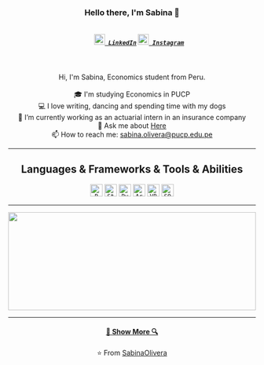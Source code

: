 
<h3 align="center">Hello there, I'm Sabina 👋</h3>
<h5 align="center">
  <code>
    <a href="https://www.linkedin.com/in/sabina-olivera-martínez/" title="LinkedIn"><img width="22" src="https://github.com/SabinaOlivera/SabinaOlivera-anka/blob/master/images/linkedin.svg"> LinkedIn</a></code>
  <code><a href="https://www.instagram.com/sabinaoliveram/" title="Instagram Profile"><img width="22" src="https://github.com/SabinaOlivera/SabinaOlivera-anka/blob/master/images/instagram.svg"> Instagram</a></code>
</h5>
<br>
<p align="center">
  Hi, I'm Sabina, Economics student from Peru.
  <br>
  <br>
  🎓 I'm studying Economics in PUCP
  <br>
  💻 I love writing, dancing and spending time with my dogs
  <br>
  🔬 I’m currently working as an actuarial intern in an insurance company
  <br>
  💬 Ask me about <a href="https://github.com/SabinaOlivera/SabinaOlivera/issues" title="Issues">Here</a>
  <br>
  📫 How to reach me: <a href="mailto: sabina.olivera@hotmail.com">sabina.olivera@pucp.edu.pe</a>
</p>

<hr>

<h2 align="center">Languages & Frameworks & Tools & Abilities</h2>

<p align="center">
  <code><img title="R" height="25" src="https://github.com/SabinaOlivera/SabinaOlivera/blob/master/images/R.svg"></code>
  <code><img title="Stata" height="25" src="https://github.com/SabinaOlivera/SabinaOlivera/blob/master/images/stata.svg"></code>
  <code><img title="Python" height="25" src="https://github.com/SabinaOlivera/zumrudu-anka/blob/master/images/python.svg"></code>
  <code><img title="ArcGis" height="25" src="https://github.com/SabinaOlivera/SabinaOlivera/blob/master/images/arcgis.svg"></code>
  <code><img title="VBA" height="25" src="https://github.com/SabinaOlivera/SabinaOlivera/blob/master/images/vba.svg"></code>
  <code><img title="SQL" height="25" src="https://github.com/SabinaOlivera/SabinaOlivera/blob/master/images/sql.png"></code>
</p>

<hr>

<a href="https://github.com/SabinaOlivera/github-readme-stats" title="Go to Source"><img width="100%" height="200" src="https://github-readme-stats.vercel.app/api?username=SabinaOlivera&show_icons=true&theme=gotham"></a>

<hr>

<h4 align="center"><a href=https://github.com/SabinaOlivera?tab=repositories" title="Show Repositories">🔎 Show More 🔍</a></h4>

<p align = "center">
    ⭐️ From <a href="https://github.com/SabinaOlivera/">SabinaOlivera</a>
</p>
